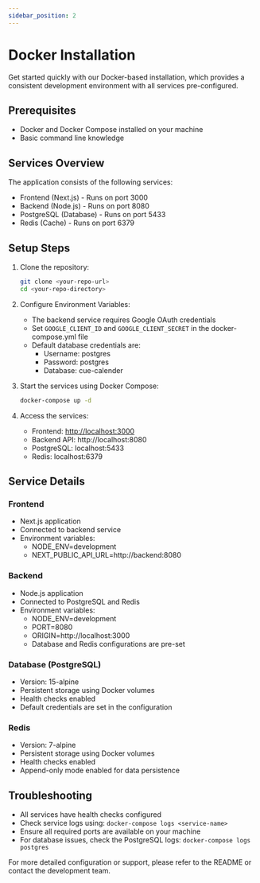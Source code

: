 ```yaml
---
sidebar_position: 2
---
```


# Docker Installation

Get started quickly with our Docker-based installation, which provides a consistent development environment with all services pre-configured.

## Prerequisites
- Docker and Docker Compose installed on your machine
- Basic command line knowledge

## Services Overview
The application consists of the following services:
- Frontend (Next.js) - Runs on port 3000
- Backend (Node.js) - Runs on port 8080
- PostgreSQL (Database) - Runs on port 5433
- Redis (Cache) - Runs on port 6379

## Setup Steps

1. Clone the repository:
   ```bash
   git clone <your-repo-url>
   cd <your-repo-directory>
   ```

2. Configure Environment Variables:
   - The backend service requires Google OAuth credentials
   - Set `GOOGLE_CLIENT_ID` and `GOOGLE_CLIENT_SECRET` in the docker-compose.yml file
   - Default database credentials are:
     - Username: postgres
     - Password: postgres
     - Database: cue-calender

3. Start the services using Docker Compose:
   ```bash
   docker-compose up -d
   ```

4. Access the services:
   - Frontend: [http://localhost:3000](http://localhost:3000)
   - Backend API: http://localhost:8080
   - PostgreSQL: localhost:5433
   - Redis: localhost:6379

## Service Details

### Frontend
- Next.js application
- Connected to backend service
- Environment variables:
  - NODE_ENV=development
  - NEXT_PUBLIC_API_URL=http://backend:8080

### Backend
- Node.js application
- Connected to PostgreSQL and Redis
- Environment variables:
  - NODE_ENV=development
  - PORT=8080
  - ORIGIN=http://localhost:3000
  - Database and Redis configurations are pre-set

### Database (PostgreSQL)
- Version: 15-alpine
- Persistent storage using Docker volumes
- Health checks enabled
- Default credentials are set in the configuration

### Redis
- Version: 7-alpine
- Persistent storage using Docker volumes
- Health checks enabled
- Append-only mode enabled for data persistence

## Troubleshooting
- All services have health checks configured
- Check service logs using: `docker-compose logs <service-name>`
- Ensure all required ports are available on your machine
- For database issues, check the PostgreSQL logs: `docker-compose logs postgres`

For more detailed configuration or support, please refer to the README or contact the development team. 